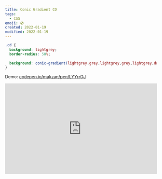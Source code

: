 ```yaml
---
title: Conic Gradient CD
tags:
  - CSS
emoji: 💿
created: 2022-01-19
modified: 2022-01-19
---
```


```css
.cd {
  background: lightgrey;
  border-radius: 50%;
  
  background: conic-gradient(lightgrey,grey,lightgrey,grey,lightgrey,darkgrey,grey,lightgrey,grey,lightgrey,darkgrey,grey,lightgrey,grey,lightgrey,darkgrey,grey, lightgrey);
}
```

Demo: [codepen.io/makzan/pen/LYYrrOJ](https://codepen.io/makzan/pen/LYYrrOJ)

<iframe height="300" style="width: 100%;" scrolling="no" title="Conic Gradient Example" src="https://codepen.io/makzan/embed/LYYrrOJ?default-tab=html%2Cresult" frameborder="no" loading="lazy" allowtransparency="true" allowfullscreen="true">
  See the Pen <a href="https://codepen.io/makzan/pen/LYYrrOJ">
  Conic Gradient Example</a> by Thomas Seng Hin Mak (<a href="https://codepen.io/makzan">@makzan</a>)
  on <a href="https://codepen.io">CodePen</a>.
</iframe>